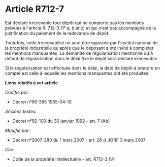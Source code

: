 # Article R712-7

Est déclaré irrecevable tout dépôt qui ne comporte pas les mentions prévues à l'article R. 712-3 (1° a, b et c) et qui n'est
pas accompagné de la justification du paiement de la redevance de dépôt. 

Toutefois, cette irrecevabilité ne peut être opposée par l'Institut national de la propriété industrielle qu'après que le
déposant a été invité à compléter les mentions manquantes. La demande de régularisation mentionne qu'à défaut de
régularisation dans le délai fixé le dépôt sera déclaré irrecevable. 

Si la régularisation est effectuée dans le délai, la date de dépôt à prendre en compte est celle à laquelle les mentions
manquantes ont été produites.

**Liens relatifs à cet article**

_Codifié par_:

  - Décret n°95-385 1955-04-10

_Anciens textes_:

  - Décret n°92-100 du 30 janvier 1992 - art. 7 (Ab)

_Modifié par_:

  - Décret n°2007-280 du 1 mars 2007 - art. 26 () JORF 3 mars 2007

_Cite_:

  - Code de la propriété intellectuelle - art. R712-3 (V)
